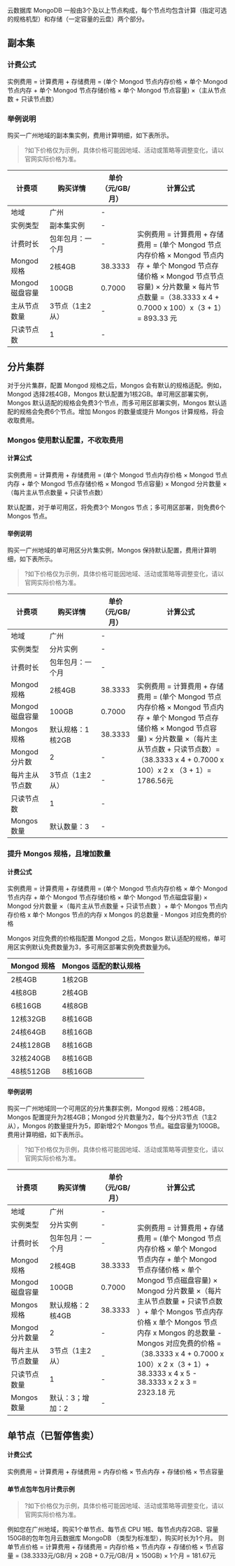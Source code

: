 云数据库 MongoDB 一般由3个及以上节点构成，每个节点均包含计算（指定可选的规格机型）和存储（一定容量的云盘）两个部分。

## 副本集
### 计费公式
实例费用 = 计算费用 + 存储费用 = (单个 Mongod 节点内存价格 × 单个 Mongod 节点内存 + 单个 Mongod 节点存储价格 × 单个 Mongod 节点容量) ×（主从节点数 + 只读节点数）

### 举例说明
购买一广州地域的副本集实例，费用计算明细，如下表所示。

> ?如下价格仅为示例，具体价格可能因地域、活动或策略等调整变化，请以官网实际价格为准。

<table>
<thead><tr><th width=18%>计费项</th><th width=25%>购买详情</th><th width=10%>单价（元/GB/月）</th><th width=47%>计算公式</th></tr></thead>
<tbody>
<tr><td>地域</td>
<td>广州</td>
<td>-</td>    
<td rowspan=9>实例费用 = 计算费用 + 存储费用 = (单个 Mongod 节点内存价格 × Mongod 节点内存 + 单个 Mongod 节点存储价格 × Mongod 节点节点容量) × 分片数量 × 每片节点数量 =（38.3333 x 4 + 0.7000 x 100）x（3 + 1）= 893.33 元</td></tr>
<tr><td>实例类型</td><td>副本集实例</td><td>-</td></tr>
<tr><td>计费时长</td><td>包年包月：一个月</td><td>-</td></tr>    
<tr><td>Mongod 规格</td><td>2核4GB</td><td>38.3333</td> </tr>
<tr><td>Mongod 磁盘容量</td><td>100GB</td><td>0.7000</td></tr>    
<tr><td>主从节点数量</td><td>3节点（1主2从）</td><td>-</td></tr>
<tr><td>只读节点数</td><td>1</td><td>-</td></tr>    
</tbody></table>

## 分片集群
对于分片集群，配置 Mongod 规格之后，Mongos 会有默认的规格适配。例如，Mongod 选择2核4GB，Mongos 默认配置为1核2GB。单可用区部署实例，Mongos 默认适配的规格会免费3个节点，而多可用区部署实例，Mongos 默认适配的规格会免费6个节点。增加 Mongos 的数量或提升 Mongos 计算规格，将会收取费用。

### Mongos 使用默认配置，不收取费用
#### 计算公式
实例费用 = 计算费用 + 存储费用 = (单个 Mongod 节点内存价格 × Mongod 节点内存 + 单个 Mongod 节点存储价格 × Mongod 节点容量) × Mongod 分片数量 ×（每片主从节点数量 + 只读节点数）

默认配置，对于单可用区，将免费3个 Mongos 节点；多可用区部署，则免费6个 Mongos 节点。

#### 举例说明
购买一广州地域的单可用区分片集实例，Mongos 保持默认配置，费用计算明细，如下表所示。

> ?如下价格仅为示例，具体价格可能因地域、活动或策略等调整变化，请以官网实际价格为准。

<table>
<thead><tr><th width=18%>计费项</th><th width=25%>购买详情</th><th width=10%>单价（元/GB/月）</th><th width=47%>计算公式</th></tr></thead>
<tbody>
<tr><td>地域</td>
<td>广州</td>
<td>-</td>    
<td rowspan=10>实例费用 = 计算费用 + 存储费用 = (单个 Mongod 节点内存价格 × Mongod 节点内存 + 单个 Mongod 节点存储价格 × Mongod 节点容量) × 分片数量 ×（每片主从节点数 + 只读节点数）=（38.3333 x 4 + 0.7000 x 100）x 2 x （3 + 1）= 1786.56元</td></tr>
<tr><td>实例类型</td><td>分片实例</td><td>-</td></tr>
<tr><td>计费时长</td><td>包年包月：一个月</td><td>-</td></tr>    
<tr><td>Mongod 规格</td><td>2核4GB</td><td>38.3333</td> </tr>
<tr><td>Mongod 磁盘容量</td><td>100GB</td><td>0.7000</td></tr>    
<tr><td>Mongos 规格</td><td>默认规格：1核2GB</td><td>38.3333</td></tr>
<tr><td>Mongod 分片数</td><td>2</td><td>-</td></tr>
<tr><td>每片主从节点数</td><td>3节点（1主2从）</td><td>-</td></tr>
<tr><td>只读节点数</td><td>1</td><td>-</td></tr>
<tr><td>Mongos 数量</td><td>默认数量：3</td><td>-</td></tr>    
</tbody></table>

### 提升 Mongos 规格，且增加数量
#### 计费公式
实例费用 = 计算费用 + 存储费用 = (单个 Mongod 节点内存价格 × 单个 Mongod 节点内存 + 单个 Mongod 节点存储价格 × 单个 Mongod 节点磁盘容量) × Mongod 分片数量 ×（每片主从节点数量 + 只读节点数 ）+ 单个 Mongos 节点内存价格 x 单个 Mongos 节点的内存 x Mongos 的总数量 - Mongos 对应免费的价格

Mongos 对应免费的价格指配置 Mongod 之后，Mongos 默认适配的规格，单可用区实例默认免费数量为3，多可用区部署实例免费数量为6。

| Mongod 规格 | Mongos 适配的默认规格 |
| ------------ | -------------------- |
| 2核4GB       | 1核2GB               |
| 4核8GB       | 2核4GB               |
| 6核16GB      | 4核8GB               |
| 12核32GB     | 8核16GB              |
| 24核64GB     | 8核16GB              |
| 24核128GB    | 8核16GB              |
| 32核240GB    | 8核16GB              |
| 48核512GB    | 8核16GB              |

#### 举例说明
购买一广州地域同一个可用区的分片集群实例，Mongod 规格：2核4GB，Mongos 配置提升为2核4GB；Mongod 分片数量为2，每个分片3节点（1主2从），Mongos 的数量提升为5，即新增2个 Mongos 节点。磁盘容量为100GB。费用计算明细，如下表所示。

> ?如下价格仅为示例，具体价格可能因地域、活动或策略等调整变化，请以官网实际价格为准。

<table>
<thead><tr><th width=18%>计费项</th><th width=25%>购买详情</th><th width=10%>单价（元/GB/月）</th><th width=47%>计算公式</th></tr></thead>
<tbody>
<tr><td>地域</td>
<td>广州</td>
<td>-</td>    
<td rowspan=10>实例费用 = 计算费用 + 存储费用 = (单个 Mongod 节点内存价格 × 单个 Mongod 节点内存 + 单个 Mongod 节点存储价格 × 单个 Mongod 节点磁盘容量) × Mongod 分片数量 ×（每片主从节点数量 + 只读节点数 ）+ 单个 Mongos 节点内存价格 x 单个 Mongos 节点内存 x Mongos 的总数量 - Mongos 对应免费的价格 =（38.3333 x 4 + 0.7000 x 100）x 2 x（3 + 1）+ 38.3333 x 4 x 5 - 38.3333 x 2 x 3 = 2323.18 元</td></tr>
<tr><td>实例类型</td><td>分片实例</td><td>-</td></tr>
<tr><td>计费时长</td><td>包年包月：一个月</td><td>-</td></tr>    
<tr><td>Mongod 规格</td><td>2核4GB</td><td>38.3333</td> </tr>
<tr><td>Mongod 磁盘容量</td><td>100GB</td><td>0.7000</td></tr>    
<tr><td>Mongos 规格</td><td>默认规格：2核4GB</td><td>38.3333</td></tr>
<tr><td>Mongod 分片数量</td><td>2</td><td>-</td></tr>
<tr><td>每片主从节点数量</td><td>3节点（1主2从）</td><td>-</td></tr>
<tr><td>只读节点数量</td><td>1</td><td>-</td></tr>
<tr><td>Mongos 数量</td><td>默认：3；增加：2</td><td>-</td></tr>    
</tbody></table>

## 单节点（已暂停售卖）
#### 计费公式
实例费用 = 计算费用 + 存储费用 = 内存价格 × 节点内存 + 存储价格 × 节点容量

#### 单节点包年包月计费示例
> ?如下价格仅为示例，具体价格可能因地域、活动或策略等调整变化，请以官网实际价格为准。

例如您在广州地域，购买1个单节点、每节点 CPU 1核、每节点内存2GB、容量150GB的包年包月云数据库 MongoDB （类型为标准型），购买时长为1个月。
则单节点价格 = 计算费用 + 存储费用 = 内存价格 × 节点内存 + 存储价格 × 节点容量 = (38.3333元/GB/月 × 2GB + 0.7元/GB/月 × 150GB) × 1个月 = 181.67元

